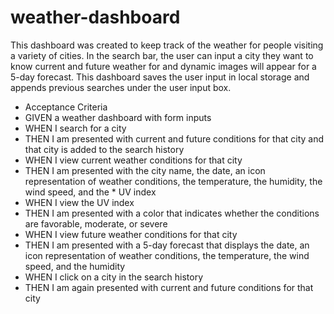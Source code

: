 # weather-dashboard

This dashboard was created to keep track of the weather for people visiting a variety of cities.
In the search bar, the user can input a city they want to know current and future weather for and dynamic images will appear for a 5-day forecast.
This dashboard saves the user input in local storage and appends previous searches under the user input box.

* Acceptance Criteria
* GIVEN a weather dashboard with form inputs
* WHEN I search for a city
* THEN I am presented with current and future conditions for that city and that city is added to the search history
* WHEN I view current weather conditions for that city
* THEN I am presented with the city name, the date, an icon representation of weather conditions, the temperature, the humidity, the wind speed, and the *   UV index
* WHEN I view the UV index
* THEN I am presented with a color that indicates whether the conditions are favorable, moderate, or severe
* WHEN I view future weather conditions for that city
* THEN I am presented with a 5-day forecast that displays the date, an icon representation of weather conditions, the temperature, the wind speed, and the   humidity
* WHEN I click on a city in the search history
* THEN I am again presented with current and future conditions for that city
